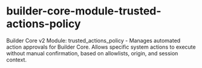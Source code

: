 # builder-core-module-trusted-actions-policy
Builder Core v2 Module: trusted_actions_policy - Manages automated action approvals for Builder Core. Allows specific system actions to execute without manual confirmation, based on allowlists, origin, and session context.
